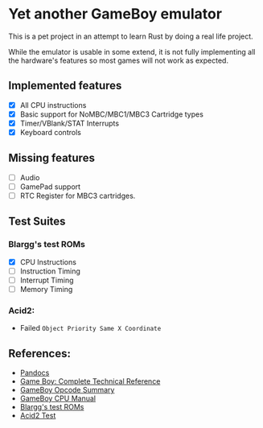 # Yet another GameBoy emulator

This is a pet project in an attempt to learn Rust by doing a real life project.

While the emulator is usable in some extend, it is not fully implementing all the hardware's features so most games will not work as expected.

 ## Implemented features
 - [x] All CPU instructions
 - [x] Basic support for NoMBC/MBC1/MBC3 Cartridge types
 - [x] Timer/VBlank/STAT Interrupts
 - [x] Keyboard controls

## Missing features
- [ ] Audio
- [ ] GamePad support
- [ ] RTC Register for MBC3 cartridges.

## Test Suites
### Blargg's test ROMs
- [x] CPU Instructions
- [ ] Instruction Timing
- [ ] Interrupt Timing
- [ ] Memory Timing

### Acid2:
- Failed `Object Priority Same X Coordinate`


## References:
- [Pandocs](https://gbdev.io/pandocs/)
- [Game Boy: Complete Technical Reference](https://gekkio.fi/files/gb-docs/gbctr.pdf)
- [GameBoy Opcode Summary](http://gameboy.mongenel.com/dmg/opcodes.html)
- [GameBoy CPU Manual](http://marc.rawer.de/Gameboy/Docs/GBCPUman.pdf)
- [Blargg's test ROMs](https://gbdev.gg8.se/files/roms/blargg-gb-tests/)
- [Acid2 Test](https://github.com/mattcurrie/dmg-acid2)
